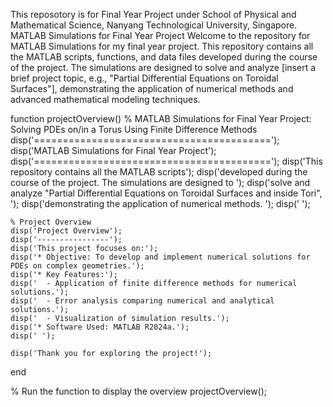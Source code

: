 

This reposotory is for Final Year Project under School of Physical and Mathematical Science, Nanyang Technological University, Singapore.
MATLAB Simulations for Final Year Project
Welcome to the repository for MATLAB Simulations for my final year project. This repository contains all the MATLAB scripts, functions, and data files developed during the course of the project. The simulations are designed to solve and analyze [insert a brief project topic, e.g., "Partial Differential Equations on Toroidal Surfaces"], demonstrating the application of numerical methods and advanced mathematical modeling techniques.



function projectOverview()
    % MATLAB Simulations for Final Year Project: Solving PDEs on/in a Torus Using Finite Difference Methods
    disp('=========================================');
    disp('MATLAB Simulations for Final Year Project');
    disp('=========================================');
    disp('This repository contains all the MATLAB scripts');
    disp('developed during the course of the project. The simulations are designed to ');
    disp('solve and analyze "Partial Differential Equations on Toroidal Surfaces and inside Tori", ');
    disp('demonstrating the application of numerical methods. ');
    disp(' ');

    % Project Overview
    disp('Project Overview');
    disp('----------------');
    disp('This project focuses on:');
    disp('* Objective: To develop and implement numerical solutions for PDEs on complex geometries.');
    disp('* Key Features:');
    disp('  - Application of finite difference methods for numerical solutions.');
    disp('  - Error analysis comparing numerical and analytical solutions.');
    disp('  - Visualization of simulation results.');
    disp('* Software Used: MATLAB R2024a.');
    disp(' ');

    disp('Thank you for exploring the project!');
end

% Run the function to display the overview
projectOverview();
